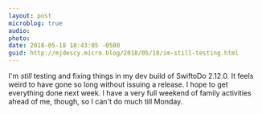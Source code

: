 ```yaml
---
layout: post
microblog: true
audio: 
photo: 
date: 2018-05-18 18:43:05 -0500
guid: http://mjdescy.micro.blog/2018/05/18/im-still-testing.html
---
```

I'm _still_ testing and fixing things in my dev build of SwiftoDo 2.12.0. It feels weird to have gone so long without issuing a release. I hope to get everything done next week. I have a very full weekend of family activities ahead of me, though, so I can't do much till Monday.
